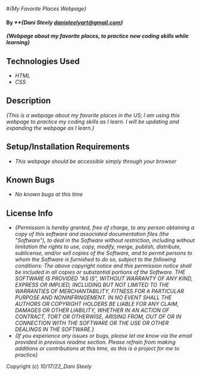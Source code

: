 #_{My Favorite Places Webpage}_

#### By _**{Dani Steely danisteelyart@gmail.com}_

#### _{Webpage about my favorite places, to practice new coding skills while learning}_

## Technologies Used

* _HTML_
* _CSS_

## Description

_{This is a webpage about my favorite places in the US; I am using this webpage to practice my coding skills as I learn. I will be updating and expanding the webpage as I learn.}_

## Setup/Installation Requirements

* _This webpage should be accessible simply through your browser_

## Known Bugs
 
* _No known bugs at this time_

## License Info

* _{Permission is hereby granted, free of charge, to any person obtaining a copy of this software and associated documentation files (the "Software"), to deal in the Software without restriction, including without limitation the rights to use, copy, modify, merge, publish, distribute, sublicense, and/or sell copies of the Software, and to permit persons to whom the Software is furnished to do so, subject to the following conditions: The above copyright notice and this permission notice shall be included in all copies or substantial portions of the Software. THE SOFTWARE IS PROVIDED "AS IS", WITHOUT WARRANTY OF ANY KIND, EXPRESS OR IMPLIED, INCLUDING BUT NOT LIMITED TO THE WARRANTIES OF MERCHANTABILITY, FITNESS FOR A PARTICULAR PURPOSE AND NONINFRINGEMENT. IN NO EVENT SHALL THE AUTHORS OR COPYRIGHT HOLDERS BE LIABLE FOR ANY CLAIM, DAMAGES OR OTHER LIABILITY, WHETHER IN AN ACTION OF CONTRACT, TORT OR OTHERWISE, ARISING FROM, OUT OF OR IN CONNECTION WITH THE SOFTWARE OR THE USE OR OTHER DEALINGS IN THE SOFTWARE.}_
* _{If you experience any issues or bugs, please let me know via the email provided in previous readme section. Please refrain from making additions or contributions at this time, as this is a project for me to practice}_

Copyright (c) _10/17/22_Dani Steely_
